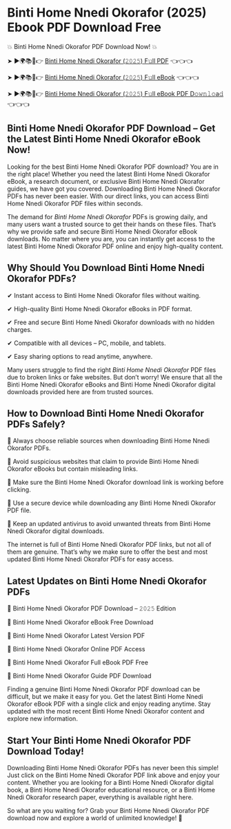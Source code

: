 # Binti Home Nnedi Okorafor (2025) Ebook PDF Download Free

💥 Binti Home Nnedi Okorafor PDF Download Now! 💥

➤ ►🌍📚📱👉 [Binti Home Nnedi Okorafor (𝟸𝟶𝟸𝟻) F𝚞ll PDF](https://getpdf.xyz/binti-home-nnedi-okorafor) 👈👈👈


➤ ►🌍📚📱👉 [Binti Home Nnedi Okorafor (𝟸𝟶𝟸𝟻) F𝚞ll eBook](https://getpdf.xyz/binti-home-nnedi-okorafor) 👈👈👈


➤ ►🌍📚📱👉 [Binti Home Nnedi Okorafor (𝟸𝟶𝟸𝟻) F𝚞ll eBook PDF D𝚘𝚠𝚗𝚕𝚘a𝚍](https://getpdf.xyz/binti-home-nnedi-okorafor) 👈👈👈


## Binti Home Nnedi Okorafor PDF Download – Get the Latest Binti Home Nnedi Okorafor eBook Now!

Looking for the best Binti Home Nnedi Okorafor PDF download? You are in the right place! Whether you need the latest Binti Home Nnedi Okorafor eBook, a research document, or exclusive Binti Home Nnedi Okorafor guides, we have got you covered. Downloading Binti Home Nnedi Okorafor PDFs has never been easier. With our direct links, you can access Binti Home Nnedi Okorafor PDF files within seconds.

The demand for *Binti Home Nnedi Okorafor* PDFs is growing daily, and many users want a trusted source to get their hands on these files. That’s why we provide safe and secure Binti Home Nnedi Okorafor eBook downloads. No matter where you are, you can instantly get access to the latest Binti Home Nnedi Okorafor PDF online and enjoy high-quality content.

## Why Should You Download Binti Home Nnedi Okorafor PDFs?

✔ Instant access to Binti Home Nnedi Okorafor files without waiting.

✔ High-quality Binti Home Nnedi Okorafor eBooks in PDF format.

✔ Free and secure Binti Home Nnedi Okorafor downloads with no hidden charges.

✔ Compatible with all devices – PC, mobile, and tablets.

✔ Easy sharing options to read anytime, anywhere.

Many users struggle to find the right *Binti Home Nnedi Okorafor* PDF files due to broken links or fake websites. But don’t worry! We ensure that all the Binti Home Nnedi Okorafor eBooks and Binti Home Nnedi Okorafor digital downloads provided here are from trusted sources.

## How to Download Binti Home Nnedi Okorafor PDFs Safely?

📌 Always choose reliable sources when downloading Binti Home Nnedi Okorafor PDFs.

📌 Avoid suspicious websites that claim to provide Binti Home Nnedi Okorafor eBooks but contain misleading links.

📌 Make sure the Binti Home Nnedi Okorafor download link is working before clicking.

📌 Use a secure device while downloading any Binti Home Nnedi Okorafor PDF file.

📌 Keep an updated antivirus to avoid unwanted threats from Binti Home Nnedi Okorafor digital downloads.

The internet is full of Binti Home Nnedi Okorafor PDF links, but not all of them are genuine. That’s why we make sure to offer the best and most updated Binti Home Nnedi Okorafor PDFs for easy access.

## Latest Updates on Binti Home Nnedi Okorafor PDFs

🔹 Binti Home Nnedi Okorafor PDF Download – 𝟸𝟶𝟸𝟻 Edition

🔹 Binti Home Nnedi Okorafor eBook Free Download

🔹 Binti Home Nnedi Okorafor Latest Version PDF

🔹 Binti Home Nnedi Okorafor Online PDF Access

🔹 Binti Home Nnedi Okorafor Full eBook PDF Free

🔹 Binti Home Nnedi Okorafor Guide PDF Download

Finding a genuine Binti Home Nnedi Okorafor PDF download can be difficult, but we make it easy for you. Get the latest Binti Home Nnedi Okorafor eBook PDF with a single click and enjoy reading anytime. Stay updated with the most recent Binti Home Nnedi Okorafor content and explore new information.

## Start Your Binti Home Nnedi Okorafor PDF Download Today!

Downloading Binti Home Nnedi Okorafor PDFs has never been this simple! Just click on the Binti Home Nnedi Okorafor PDF link above and enjoy your content. Whether you are looking for a Binti Home Nnedi Okorafor digital book, a Binti Home Nnedi Okorafor educational resource, or a Binti Home Nnedi Okorafor research paper, everything is available right here.

So what are you waiting for? Grab your Binti Home Nnedi Okorafor PDF download now and explore a world of unlimited knowledge! 🚀